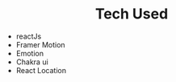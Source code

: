<div align="center">
    <h1>Tech Used</h1>
</div>
<ul>
    <li>reactJs</li>
    <li>Framer Motion</li>
    <li>Emotion</li>
    <li>Chakra ui</li>
    <li>React Location</li>
</ul>